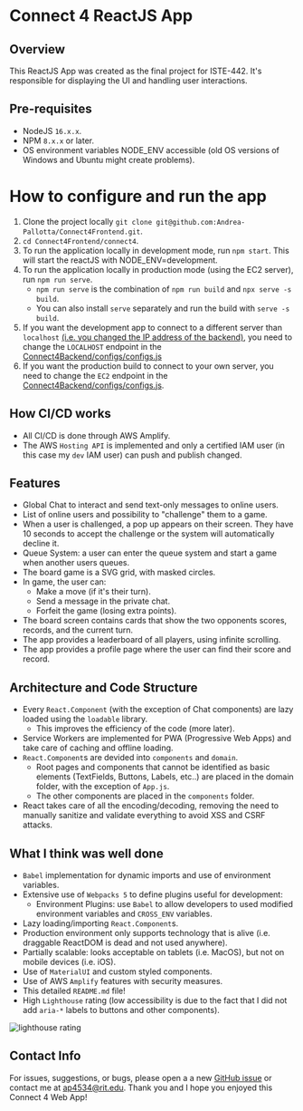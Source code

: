 # Connect 4 ReactJS App

## Overview

This ReactJS App was created as the final project for ISTE-442. It's responsible for displaying the UI and handling user interactions.

## Pre-requisites

- NodeJS `16.x.x`.
- NPM `8.x.x` or later.
- OS environment variables NODE_ENV accessible (old OS versions of Windows and Ubuntu might create problems).

# How to configure and run the app

1. Clone the project locally `git clone git@github.com:Andrea-Pallotta/Connect4Frontend.git`.
2. `cd Connect4Frontend/connect4`.
3. To run the application locally in development mode, run `npm start`. This will start the reactJS with NODE_ENV=development.
4. To run the application locally in production mode (using the EC2 server), run `npm run serve`.
   - `npm run serve` is the combination of `npm run build` and `npx serve -s build`.
   - You can also install `serve` separately and run the build with `serve -s build`.
5. If you want the development app to connect to a different server than `localhost` [(i.e. you changed the IP address of the backend)](https://github.com/Andrea-Pallotta/Connect4Backend/blob/main/configs/configs.js#L6), you need to change the `LOCALHOST` endpoint in the [Connect4Backend/configs/configs.js](https://github.com/Andrea-Pallotta/Connect4Frontend/blob/main/connect4/src/components/API/endpoints.js#L5)
6. If you want the production build to connect to your own server, you need to change the `EC2` endpoint in the [Connect4Backend/configs/configs.js](https://github.com/Andrea-Pallotta/Connect4Frontend/blob/main/connect4/src/components/API/endpoints.js#L5).

## How CI/CD works

- All CI/CD is done through AWS Amplify.
- The AWS `Hosting API` is implemented and only a certified IAM user (in this case my `dev` IAM user) can push and publish changed.

## Features

- Global Chat to interact and send text-only messages to online users.
- List of online users and possibility to "challenge" them to a game.
- When a user is challenged, a pop up appears on their screen. They have 10 seconds to accept the challenge or the system will automatically decline it.
- Queue System: a user can enter the queue system and start a game when another users queues.
- The board game is a SVG grid, with masked circles.
- In game, the user can:
  - Make a move (if it's their turn).
  - Send a message in the private chat.
  - Forfeit the game (losing extra points).
- The board screen contains cards that show the two opponents scores, records, and the current turn.
- The app provides a leaderboard of all players, using infinite scrolling.
- The app provides a profile page where the user can find their score and record.

## Architecture and Code Structure

- Every `React.Component` (with the exception of Chat components) are lazy loaded using the `loadable` library.
  - This improves the efficiency of the code (more later).
- Service Workers are implemented for PWA (Progressive Web Apps) and take care of caching and offline loading.
- `React.Component`s are devided into `components` and `domain`.
  - Root pages and components that cannot be identified as basic elements (TextFields, Buttons, Labels, etc..) are placed in the domain folder, with the exception of `App.js`.
  - The other components are placed in the `components` folder.
- React takes care of all the encoding/decoding, removing the need to manually sanitize and validate everything to avoid XSS and CSRF attacks.

## What I think was well done

- `Babel` implementation for dynamic imports and use of environment variables.
- Extensive use of `Webpacks 5` to define plugins useful for development:
  - Environment Plugins: use `Babel` to allow developers to used modified environment variables and `CROSS_ENV` variables.
- Lazy loading/importing `React.Component`s.
- Production environment only supports technology that is alive (i.e. draggable ReactDOM is dead and not used anywhere).
- Partially scalable: looks acceptable on tablets (i.e. MacOS), but not on mobile devices (i.e. iOS).
- Use of `MaterialUI` and custom styled components.
- Use of AWS `Amplify` features with security measures.
- This detailed `README.md` file!
- High `Lighthouse` rating (low accessibility is due to the fact that I did not add `aria-*` labels to buttons and other components).

![lighthouse rating](https://github.com/Andrea-Pallotta/Connect4Frontend/blob/main/performance.PNG)

## Contact Info

For issues, suggestions, or bugs, please open a a new [GitHub issue](https://github.com/Andrea-Pallotta/Connect4Frontend/issues) or contact me at [ap4534@rit.edu](mailto:ap4534@rit.edu).
Thank you and I hope you enjoyed this Connect 4 Web App!
